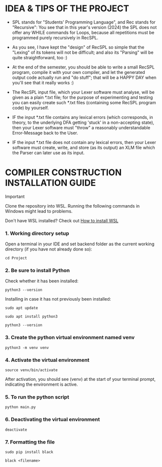 # IDEA & TIPS OF THE PROJECT
* SPL stands for "Students' Programming Language", and Rec stands for "Recursive": You see that in this year's version (2024) the SPL does not offer any WHILE commands for Loops, because all repetitions must be programmed purely recursively in RecSPL.

* As you see, I have kept the "design" of RecSPL so simple that the "Lexing" of its tokens will not be difficult; and also its "Parsing" will be quite straightforward, too :)

* At the end of the semester, you should be able to write a small RecSPL program, compile it with your own compiler, and let the generated output code actually run and "do stuff"; that will be a HAPPY DAY when you'll see that it really works :)

* The RecSPL input file, which your Lexer software must analyse, will be given as a plain *.txt file; for the purpose of experimenting and testing you can easily create such *.txt files (containing some RecSPL program code) by yourself.

* IF the input *.txt file contains any lexical errors (which corresponds, in theory, to the underlying DFA getting 'stuck' in a non-accepting state), then your Lexer software must "throw" a reasonably understandable Error-Message back to the User.

* IF the input *.txt file does not contain any lexical errors, then your Lexer software must create, write, and store (as its output) an XLM file which the Parser can later use as its input.

# COMPILER CONSTRUCTION INSTALLATION GUIDE

> [!Important]
> Clone the repository into WSL. Running the following commands in Windows might lead to problems.
> 
> Don't have WSL installed? Check out [How to install WSL](https://learn.microsoft.com/en-us/windows/wsl/install)

### 1. Working directory setup
Open a terminal in your IDE and set backend folder as the current working directory (if you have not already done so):
```
cd Project
```

### 2. Be sure to install Python
Check whether it has been installed:
```
python3 --version
```
Installing in case it has not previously been installed:
```
sudo apt update
```
```
sudo apt install python3
```
```
python3 --version
```

### 3. Create the python virtual environment named venv
```
python3 -m venv venv
```

### 4. Activate the virtual environment
```
source venv/bin/activate
```
After activation, you should see (venv) at the start of your terminal prompt, indicating the environment is active.

### 5. To run the python script
```
python main.py
```

### 6. Deactivating the virtual environment
```
deactivate
```

### 7. Formatting the file
```
sudo pip install black
```
```
black <filename>
```